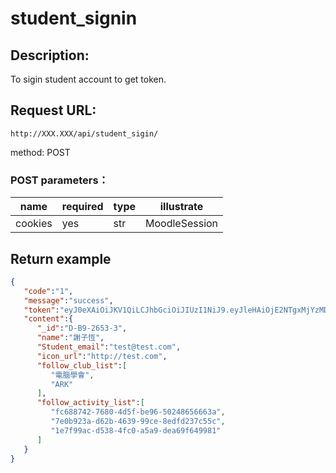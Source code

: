 # student_signin
## Description:
 To sigin student account to get token.

## Request URL:
`http://XXX.XXX/api/student_sigin/`

method: POST

### POST parameters：
|name     |required|type| illustrate    |
|---------|--------|----|---------------|
|cookies  |yes     |str | MoodleSession |

## Return example
```json
{
   "code":"1",
   "message":"success",
   "token":"eyJ0eXAiOiJKV1QiLCJhbGciOiJIUzI1NiJ9.eyJleHAiOjE2NTgxMjYzMDEsImlzcyI6IkFSSyIsInN1YiI6IkQtQjktMjY1My0zIiwibmFtZSI6Ilx1OGIxZFx1NWI1MFx1NjA0NiIsImlhdCI6MTY1ODEyNDUwMX0.nnBszOUKESPgvOOR06waOqVDEVEBTCmQPxdNtbr9lyE",
   "content":{
      "_id":"D-B9-2653-3",
      "name":"謝子恆",
      "Student_email":"test@test.com",
      "icon_url":"http://test.com",
      "follow_club_list":[
         "電腦學會",
         "ARK"
      ],
      "follow_activity_list":[
         "fc688742-7680-4d5f-be96-50248656663a",
         "7e0b923a-d62b-4639-99ce-8edfd237c55c",
         "1e7f99ac-d538-4fc0-a5a9-dea69f649981"
      ]
   }
}
```